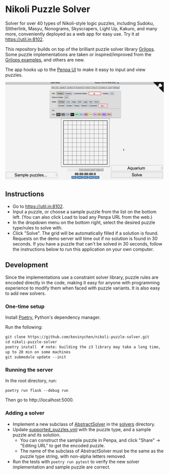 # Nikoli Puzzle Solver

Solver for over 40 types of Nikoli-style logic puzzles, including Sudoku, Slitherlink, Masyu, Nonograms, Skyscrapers, Light Up, Kakuro, and many more, conveniently deployed as a web app for easy use. Try it at https://util.in:8102.

This repository builds on top of the brilliant puzzle solver library [Grilops](https://github.com/obijywk/grilops). Some puzzle implementations are taken or inspired/improved from the [Grilops examples](https://github.com/obijywk/grilops/tree/master/examples), and others are new.

The app hooks up to the [Penpa UI](https://github.com/swaroopg92/penpa-edit) to make it easy to input and view puzzles.

![Solving](solving.gif)

## Instructions

- Go to https://util.in:8102.
- Input a puzzle, or choose a sample puzzle from the list on the bottom left. (You can also click Load to load any Penpa URL from the web.)
- In the dropdown menu on the bottom right, select the desired puzzle type/rules to solve with.
- Click "Solve". The grid will be automatically filled if a solution is found. Requests on the demo server will time out if no solution is found in 30 seconds. If you have a puzzle that can't be solved in 30 seconds, follow the instructions below to run this application on your own computer.

## Development

Since the implementations use a constraint solver library, puzzle rules are encoded directly in the code, making it easy for anyone with programming experience to modify them when faced with puzzle variants. It is also easy to add new solvers.

### One-time setup

Install [Poetry](https://python-poetry.org/docs/), Python's dependency manager.

Run the following:

    git clone https://github.com/kevinychen/nikoli-puzzle-solver.git
    cd nikoli-puzzle-solver
    poetry install  # note: building the z3 library may take a long time, up to 20 min on some machines
    git submodule update --init

### Running the server

In the root directory, run:

    poetry run flask --debug run

Then go to http://localhost:5000.

### Adding a solver

- Implement a new subclass of [AbstractSolver](solvers/abstract_solver.py) in the [solvers](solvers) directory.
- Update [supported\_puzzles.yml](supported_puzzles.yml) with the puzzle type, and a sample puzzle and its solution.
    - You can construct the sample puzzle in Penpa, and click "Share" -> "Editing URL" to get the encoded puzzle.
    - The name of the subclass of AbstractSolver must be the same as the puzzle type string, with non-alpha letters removed.
- Run the tests with `poetry run pytest` to verify the new solver implementation and sample puzzle are correct.

